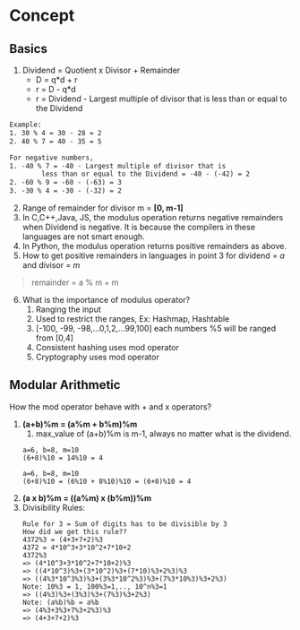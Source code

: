 # Concept
## Basics
1. Dividend = Quotient x Divisor + Remainder
   - D = q*d + r
   - r = D - q*d
   - r = Dividend - Largest multiple of divisor that is less than or equal to the Dividend
```dtd
Example:
1. 30 % 4 = 30 - 28 = 2
2. 40 % 7 = 40 - 35 = 5 

For negative numbers,
1. -40 % 7 = -40 - Largest multiple of divisor that is 
        less than or equal to the Dividend = -40 - (-42) = 2
2. -60 % 9 = -60 - (-63) = 3
3. -30 % 4 = -30 - (-32) = 2
```
2. Range of remainder for divisor m = **[0, m-1]**
3. In C,C++,Java, JS, the modulus operation returns negative remainders when Dividend is negative. 
It is because the compilers in these languages are not smart enough.
4. In Python, the modulus operation returns positive remainders as above.
5. How to get positive remainders in languages in point 3 for dividend = *a* and divisor = *m*
>remainder = a % m + m
6. What is the importance of modulus operator?
   1. Ranging the input
   2. Used to restrict the ranges, Ex: Hashmap, Hashtable
   3. [-100, -99, -98,...0,1,2,...99,100] each numbers %5 will be ranged from [0,4]
   4. Consistent hashing uses mod operator
   5. Cryptography uses mod operator

## Modular Arithmetic
How the mod operator behave with + and x operators?
1. **(a+b)%m = (a%m + b%m)%m**
   1. max_value of (a+b)%m is m-1, always no matter what is the dividend.
    ```
    a=6, b=8, m=10
    (6+8)%10 = 14%10 = 4
   
    a=6, b=8, m=10
    (6+8)%10 = (6%10 + 8%10)%10 = (6+8)%10 = 4
   ```
2. **(a x b)%m = ((a%m) x (b%m))%m**
3. Divisibility Rules:
   ```
   Rule for 3 = Sum of digits has to be divisible by 3
   How did we get this rule??
   4372%3 = (4+3+7+2)%3
   4372 = 4*10^3+3*10^2+7*10+2
   4372%3
   => (4*10^3+3*10^2+7*10+2)%3
   => ((4*10^3)%3+(3*10^2)%3+(7*10)%3+2%3)%3
   => ((4%3*10^3%3)%3+(3%3*10^2%3)%3+(7%3*10%3)%3+2%3)
   Note: 10%3 = 1, 100%3=1,.., 10^n%3=1
   => ((4%3)%3+(3%3)%3+(7%3)%3+2%3)
   Note: (a%b)%b = a%b
   => (4%3+3%3+7%3+2%3)%3
   => (4+3+7+2)%3
   ```



